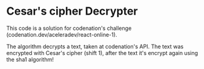 # Cesar's cipher Decrypter
  This code is a solution for codenation's challenge (codenation.dev/aceleradev/react-online-1).

  The algorithm decrypts a text, taken at codenation's API. The text was encrypted with Cesar's cipher (shift 1), after the text it's encrypt again using the sha1 algorithm!

